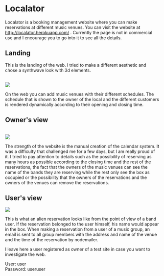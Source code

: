 # Localator
Localator is a booking management website where you can make reservations at different music venues. 
You can visit the website at http://localator.herokuapp.com/ . Currently the page is not in commercial use and I encourage you to go into it to see all the details. <br>
## Landing
This is the landing of the web. I tried to make a different aesthetic and chose a synthwave look with 3d elements. 

<br>
<img src="https://res.cloudinary.com/aliciarojo/image/upload/v1609443908/Screenshot_from_2020-12-31_20-33-38_outm3a.png">
<br>

On the web you can add music venues with their different schedules. The schedule that is shown to the owner of the local and the different customers is rendered dynamically according to their opening and closing time. 

## Owner's view
<br>
<img src="https://res.cloudinary.com/aliciarojo/image/upload/v1609444480/Screenshot_from_2020-12-31_20-53-27_mj6xkt.png">
<br>

The strength of the website is the manual creation of the calendar system. It was a difficulty that challenged me for a few days, but I am really proud of it. 
I tried to pay attention to details such as the possibility of reserving as many hours as possible according to the closing time and the rest of the reservations, the fact that the owners of the music venues can see the name of the bands they are reserving while the rest only see the box as occupied or the possibility that the owners of the reservations and the owners of the venues can remove the reservations. 
<br>
## User's view
<img src="https://res.cloudinary.com/aliciarojo/image/upload/v1609445431/Screenshot_from_2020-12-31_21-07-58_ux1nxs.png">

This is what an alien reservation looks like from the point of view of a band user. If the reservation belonged to the user himself, his name would appear in the box. When making a reservation from a user of a music group, an email is sent to all group members with the address and name of the venue and the time of the reservation by nodemailer.
<br>

I leave here a user registered as owner of a test site in case you want to investigate the web. <br>

User: user<br>
Password: useruser
